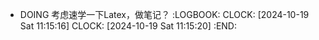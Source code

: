 - DOING 考虑速学一下Latex，做笔记？
  :LOGBOOK:
  CLOCK: [2024-10-19 Sat 11:15:16]
  CLOCK: [2024-10-19 Sat 11:15:20]
  :END: